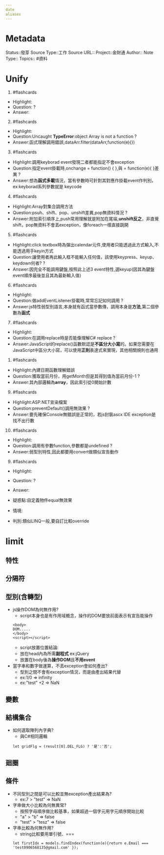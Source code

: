 ```yaml
---
date
aliases
---
```

# Metadata
Status::發芽
Source Type::工作
Source URL::
Project::金財通
Author::
Note Type::
Topics::
#資料 
# Unify



1. #flashcards 
- Highlight:
- Question:
?
- Answer:

2. #flashcards 
- Highlight:
- Question:Uncaught **TypeError**:object Array is not a function
?
- Answer:函式理解調用錯誤,dataArr.filter(dataArr,function(e){})

3. #flashcards 
- Highlight:調用keyborad event發現二者都能指定不會exception
- Question:指定event掛載時,onchange = function() { },與 = function(e){ }差異
?
- Answer:想為**函式多載**情況，當有參數時可針對其對應作掛載event作判別，ex:keyborad系列參數就是 keycode

4. #flashcards 
- Highlight:Array對集合調用方法
- Question:psuh、shift、pop、unshift差異,pop無資料情況
?
- Answer:附加索引順序上,push常用理解就是附加在尾端,**unshift反之**，非直覺shift，pop無資料不會丟exception，像foreach一樣直接跳開

5. #flashcards 
- Highlight:click textbox時為彈出calendar元件,使用者只能透過此方式輸入,不能透過用手keyin方式
- Question:讓使用者再此輸入框不能輸入任何值，該使用keypress、keyup、keydown何者?
?
- Answer:因完全不能調用鍵盤,按照此上述3 event特性,選keyup(因其為鍵盤event順序最後並且其為最新輸入值)

6. #flashcards 
- Highlight:
- Question:做addEventListener掛載時,常常忘記如何調用
?
- Answer:js特性弱型別語言,本身就有函式當參數傳，調用本身是**方法**,第二個參數為**函式**

7. #flashcards 
- Highlight:
- Question:在調用replace時是否能像理解C# replace
?
- Answer:JavaScript的replace()函數默認是**不區分大小寫**的。如果您需要在JavaScript中區分大小寫，可以使用**正則**表達式來實現，其他相關規則也通用

1. #flashcards 
- Highlight:內建日期函數理解錯誤
- Question:獲取當前月份，用getMonth但是其得到值為當前月份-1
?
- Answer:其內部邏輯為**array**，因此索引從0開始計數

9. #flashcards 
- Highlight:ASP.NET宣染檔案
- Question:preventDefault()調用無效果
?
- Answer:要先確保Console無錯誤是正常的，若js封裝ascx IDE exception是找不出行數

10. #flashcards 
- Highlight:
- Question:調用有參數function,參數都是undefined
?
- Answer:弱型別特性,因此都要用convert做類似宣告動作

9. #flashcards 
- Highlight:
- Question:
?
- Answer:



- 疑惑點:自定義物件equal無效果
- 情境:
- 判別:類似LINQ一般,要自訂比較override



# limit
## 特性
## 分隔符
## 型別(含轉型)
- js操作DOM為何無作用?
  - script本身也是有作用域概念，操作的DOM要放前面表示有宣告能操作
  ```
  <body>
  DOM.....  
  </body>
  <script></script>
  ```
  - script放置位置結論:
  - 放在head內為所需**副程式** ex:jQuery
  - 放置在body後為**操作DOM**且**不用event**
- 當字串和數字做運算，不丟exception會如何產出?
    - 型別之間不會有exception情況，而是由產出結果代替
    - ex:1/0 => infinity
    - ex:"test" +2 => NaN 
## 變數
## 結構集合
- 如何選取陣列內字典?
  - 與C#相同邏輯
  ```
  let gridFlg = (result[0].DEL_FLG) ? '是':'否';
  ```
## 廻圈
## 條件
- 不同型別之間是可以比較並無exception產出結果為?
  - ex:7 > "test" => NaN
- 字串做大小比較為何無異常?
  - 按照字母順序做比較基準，如果超過一個字元用字元順序開始比較
  - "a" > "b" => false
  - "test" > "tesz" => false
- 字串比較為何無作用?
  - string比較要用單引號、===
  ```
  let firstIdx = models.findIndex(function(e){return e.Email === 'test0906568135@gmail.com' });
  ```
